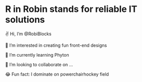 # R in Robin stands for reliable IT solutions

✌️ Hi, I’m @RobiBlocks

👀 I’m interested in creating fun front-end designs

🐍 I’m currently learning Phyton

💞️ I’m looking to collaborate on ...

😂 Fun fact: I dominate on powerchairhockey field
